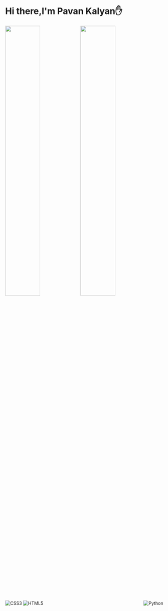 # Hi there,I'm Pavan Kalyan✋

<img align="left" width="47%" src='https://github-readme-stats.vercel.app/api?username=pavan-stark&show_icons=true&theme=radical'/>
<img align="left" width="47% "src='https://github-readme-stats.vercel.app/api/top-langs/?username=pavan-stark&layout=compact'/>

<img alt="Python" align= "right" src='https://img.shields.io/badge/python-3670A0?style=for-the-badge&logo=python&logoColor=ffdd54'/>
<img alt="CSS3" src='https://img.shields.io/badge/css3-%231572B6.svg?style=for-the-badge&logo=css3&logoColor=white'/>
<img alt="HTML5" src='https://img.shields.io/badge/html5-%23E34F26.svg?style=for-the-badge&logo=html5&logoColor=white'/>





